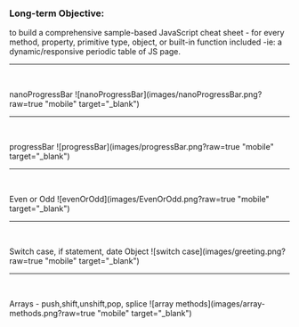 ### Long-term Objective: 
to build a comprehensive sample-based JavaScript cheat sheet - for every method, property, primitive type, object, or built-in function included -ie: a dynamic/responsive periodic table of JS page.

<hr />  
<br />
  
 nanoProgressBar
 ![nanoProgressBar](images/nanoProgressBar.png?raw=true "mobile" target="_blank")



<hr />  
<br />
  
 progressBar
 ![progressBar](images/progressBar.png?raw=true "mobile" target="_blank")
 

 
<hr />  
<br />
  
 Even or Odd
 ![evenOrOdd](images/EvenOrOdd.png?raw=true "mobile" target="_blank")
 
 
 
 
 <hr />  
<br />
  
 Switch case, if statement, date Object
 ![switch case](images/greeting.png?raw=true "mobile" target="_blank")
 
 
 <hr />  
<br />
  
 Arrays - push,shift,unshift,pop, splice
 ![array methods](images/array-methods.png?raw=true "mobile" target="_blank")
